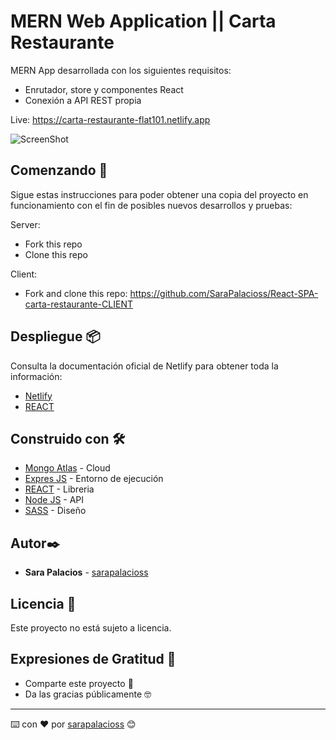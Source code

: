 # MERN Web Application || Carta Restaurante

MERN App desarrollada con los siguientes requisitos:

- Enrutador, store y componentes React
- Conexión a API REST propia

Live: https://carta-restaurante-flat101.netlify.app

![ScreenShot](https://i.ibb.co/X52h05f/Captura-de-pantalla-2021-03-19-a-las-17-52-23.png)


## Comenzando 🚀

Sigue estas instrucciones para poder obtener una copia del proyecto en funcionamiento con el fin de posibles nuevos desarrollos y pruebas:

Server:
- Fork this repo
- Clone this repo

Client:
- Fork and clone this repo: https://github.com/SaraPalacioss/React-SPA-carta-restaurante-CLIENT


## Despliegue 📦

Consulta la documentación oficial de Netlify para obtener toda la información:

* [Netlify](https://www.netlify.com/) 
* [REACT](https://es.reactjs.org/) 

## Construido con 🛠️
* [Mongo Atlas](https://www.mongodb.com/) - Cloud
* [Expres JS](https://expressjs.com/) - Entorno de ejecución
* [REACT](https://es.reactjs.org/) - Libreria 
* [Node JS](https://nodejs.org/) - API
* [SASS](https://sass-lang.com/) - Diseño

## Autor✒️

* **Sara Palacios** - [sarapalacioss](https://github.com/sarapalacioss)


## Licencia 📄

Este proyecto no está sujeto a licencia.

## Expresiones de Gratitud 🎁

* Comparte este proyecto 📢
* Da las gracias públicamente 🤓

---
⌨️ con ❤️ por [sarapalacioss](https://github.com/sarapalacioss) 😊

